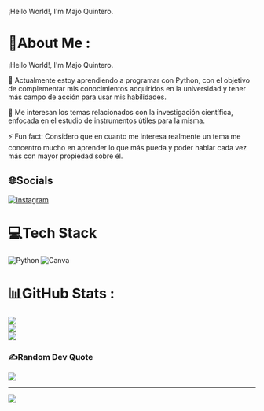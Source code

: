 ¡Hello World!, I'm Majo Quintero.
# 💫About Me :
¡Hello World!, I'm Majo Quintero.

🔭 Actualmente estoy aprendiendo a programar con Python, con el objetivo de complementar mis conocimientos adquiridos en la universidad y tener más campo de acción para usar mis habilidades.

💬 Me interesan los temas relacionados con la investigación científica, enfocada en el estudio de instrumentos útiles para la misma.

⚡ Fun fact: Considero que en cuanto me interesa realmente un tema me concentro mucho en aprender lo que más pueda y poder hablar cada vez más con mayor propiedad sobre él.

## 🌐Socials
[![Instagram](https://img.shields.io/badge/Instagram-%23E4405F.svg?logo=Instagram&logoColor=white)](https://instagram.com/awvmar_) 

# 💻Tech Stack
![Python](https://img.shields.io/badge/python-3670A0?style=flat-square&logo=python&logoColor=ffdd54) ![Canva](https://img.shields.io/badge/Canva-%2300C4CC.svg?style=flat-square&logo=Canva&logoColor=white)
# 📊GitHub Stats :
![](https://github-readme-stats.vercel.app/api?username=Joquii01&theme=midnight-purple&hide_border=true&include_all_commits=true&count_private=false)<br/>
![](https://github-readme-streak-stats.herokuapp.com/?user=Joquii01&theme=midnight-purple&hide_border=true)<br/>
![](https://github-readme-stats.vercel.app/api/top-langs/?username=Joquii01&theme=midnight-purple&hide_border=true&include_all_commits=true&count_private=false&layout=compact)

### ✍️Random Dev Quote
![](https://quotes-github-readme.vercel.app/api?type=horizontal&theme=radical)

---
[![](https://visitcount.itsvg.in/api?id=Joquii01&icon=3&color=5)](https://visitcount.itsvg.in)
